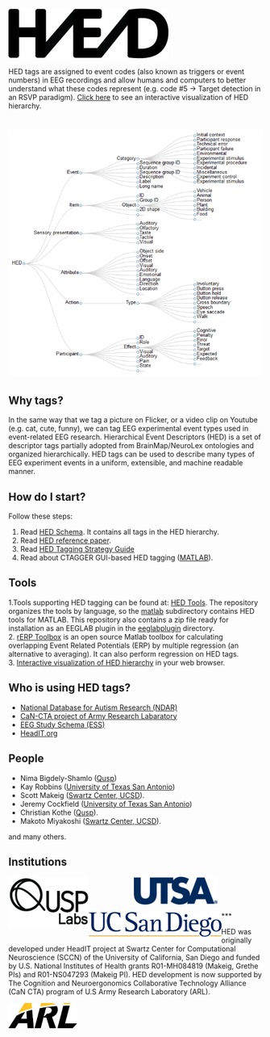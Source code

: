 ![](/images/HED_connected_logo_100.png)

HED tags are assigned to event codes (also known as triggers or event numbers) in EEG recordings and allow humans and computers to better understand what these codes represent (e.g. code #5 -> Target detection in an RSVP paradigm). [Click here](/interactive) to see an interactive visualization of HED hierarchy.


[<img src="/images/HED_tree_brief.png">](/interactive)
===

## Why tags?

In the same way that we tag a picture on Flicker, or a video clip on Youtube (e.g. cat, cute, funny), we can tag EEG experimental event types used in event-related EEG research. Hierarchical Event Descriptors (HED) is a set of descriptor tags partially adopted from BrainMap/NeuroLex ontologies and organized hierarchically. HED tags can be used to describe many types of EEG experiment events in a uniform, extensible, and machine readable manner.

## How do I start?
Follow these steps:

1. Read [HED Schema](http://www.hedtags.org/schema). It contains all tags in the HED hierarchy.  
2. Read [HED reference paper](http://journal.frontiersin.org/article/10.3389/fninf.2016.00042/full).  
3. Read [HED Tagging Strategy Guide](http://www.hedtags.org/downloads/HED%20Tagging%20Strategy%20Guide.pdf)
4. Read about CTAGGER GUI-based HED tagging ([MATLAB](https://github.com/VisLab/HEDTools/blob/master/matlab/documentation/HEDToolsUserManual.pdf)).  

## Tools

1.Tools supporting HED tagging can be found at: [HED Tools](https://github.com/VisLab/HEDTools). The repository organizes the tools by language, so the [matlab](https://github.com/VisLab/HEDTools/tree/master/matlab) subdirectory contains HED tools for MATLAB. This repository also contains a zip file ready for installation as an EEGLAB plugin in the [eeglabplugin](https://github.com/VisLab/HEDTools/tree/master/EEGLABPlugin) directory.  
2. [rERP Toolbox](http://sccn.ucsd.edu/wiki/EEGLAB/RERP) is an open source Matlab toolbox for calculating overlapping Event Related Potentials (ERP) by multiple regression (an alternative to averaging). It can also perform regression on HED tags.  
3. [Interactive visualization of HED hierarchy](/interactive) in your web browser.

## Who is using HED tags?

* [National Database for Autism Research (NDAR)](http://ndar.nih.gov/)
* [CaN-CTA project of Army Research Labaratory](http://cancta.net)
* [EEG Study Schema (ESS)](http://www.eegstudy.org)
* [HeadIT.org](http://HeadIT.org)

## People

* Nima Bigdely-Shamlo ([Qusp](http://www.qusp.io))
* Kay Robbins ([University of Texas San Antonio](https://www.utsa.edu/))
* Scott Makeig ([Swartz Center, UCSD](http://sccn.ucsd.edu)).
* Jeremy Cockfield ([University of Texas San Antonio](https://www.utsa.edu/))
* Christian Kothe ([Qusp](http://www.qusp.io)).
* Makoto Miyakoshi ([Swartz Center, UCSD](http://sccn.ucsd.edu)).

and many others.

## Institutions
<div width = "100%">
<div width = "100%" align = "center" style="float:left">
<a href="http://qusp.io"  align="center"><img src="/images/qusp-labs-thick-logo-400px.png" align="center" height="100px" ></a>
</div><p/>
<div width = "100%" align = "center" style="float:center; overflow: hidden">
<a href="http://visual.cs.utsa.edu/"  align="center" ><img src="/images/utsa_logo.png" align="center" height="55px" ></a>
</div><p/>
<div width = "100%" align = "center" style="float:left">
<a href="http://sccn.ucsd.edu"  align="center"><img src="/images/ucsd-logo.png" align="centeer" height="50px" ></a>
</div>
</div>
<p/>
***

HED was originally developed under HeadIT project at Swartz Center for Computational Neuroscience (SCCN) of the University of California, San Diego and funded by U.S. National Institutes of Health grants R01-MH084819 (Makeig, Grethe PIs) and R01-NS047293 (Makeig PI). HED development is now supported by The Cognition and Neuroergonomics Collaborative Technology Alliance (CaN CTA) program of U.S Army Research Laboratory (ARL).
<div width = "100%">
<div width = "100%" align = "center" style="float:left">
<a href="http://www.arl.army.mil/"  align="center"><img src="/images/ARL_logo.png" align="centeer" height="50px" ></a>
</div>
</div>
<p/>